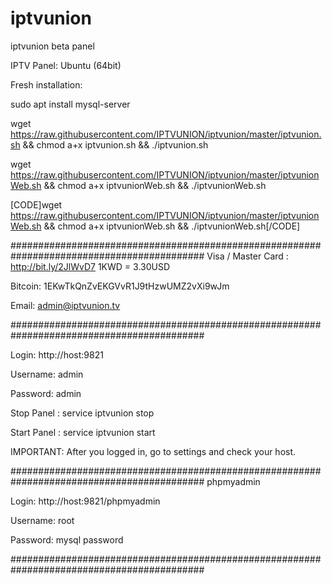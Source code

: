 # iptvunion
iptvunion beta panel

IPTV Panel: Ubuntu (64bit)


Fresh installation:

sudo apt install mysql-server

wget https://raw.githubusercontent.com/IPTVUNION/iptvunion/master/iptvunion.sh && chmod a+x iptvunion.sh && ./iptvunion.sh

wget https://raw.githubusercontent.com/IPTVUNION/iptvunion/master/iptvunionWeb.sh && chmod a+x iptvunionWeb.sh && ./iptvunionWeb.sh

[CODE]wget https://raw.githubusercontent.com/IPTVUNION/iptvunion/master/iptvunionWeb.sh && chmod a+x iptvunionWeb.sh && ./iptvunionWeb.sh[/CODE]

###########################################################################################
Visa / Master  Card : http://bit.ly/2JlWvD7   1KWD = 3.30USD

Bitcoin: 1EKwTkQnZvEKGVvR1J9tHzwUMZ2vXi9wJm

Email: admin@iptvunion.tv

###########################################################################################

Login: http://host:9821

Username: admin

Password: admin 

Stop  Panel : service iptvunion stop

Start Panel : service iptvunion start 

IMPORTANT: After you logged in, go to settings and check your host. 

###########################################################################################
phpmyadmin

Login: http://host:9821/phpmyadmin

Username: root

Password: mysql password 


###########################################################################################
